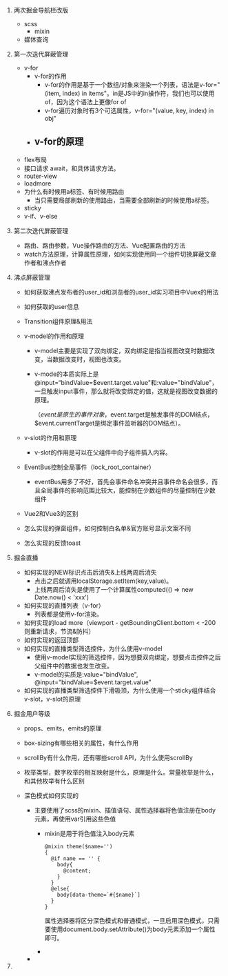 1. 两次掘金导航栏改版

   - scss
     - mixin
   - 媒体查询

2. 第一次迭代屏蔽管理

   - v-for
     - v-for的作用
       - v-for的作用是基于一个数组/对象来渲染一个列表，语法是v-for="(item, index) in items"。in是JS中的in操作符，我们也可以使用of，因为这个语法上更像for of
       - v-for遍历对象时有3个可选属性，v-for="(value, key, index) in obj"
     - v-for的原理
       - 
   - flex布局
   - 接口请求 await，和具体请求方法。
   - router-view
   - loadmore
   - 为什么有时候用a标签、有时候用路由
     - 当只需要局部刷新的使用路由，当需要全部刷新的时候使用a标签。
   - sticky
   - v-if、v-else

3. 第二次迭代屏蔽管理

   - 路由、路由参数，Vue操作路由的方法、Vue配置路由的方法
   - watch方法原理，计算属性原理，如何实现使用同一个组件切换屏蔽文章作者和沸点作者

4. 沸点屏蔽管理

   - 如何获取沸点发布者的user_id和浏览者的user_id实习项目中Vuex的用法

   - 如何获取的user信息

   - Transition组件原理&用法

   - v-model的作用和原理
     - v-model主要是实现了双向绑定，双向绑定是指当视图改变时数据改变，当数据改变时，视图也改变。
     
     - v-mode的本质实际上是@input=“bindValue=$event.target.value"和:value="bindValue"，一旦触发input事件，那么就将改变绑定的值，这就是视图改变数据的原理。
     
       （$event是原生的事件对象，$event.target是触发事件的DOM结点，$event.currentTarget是绑定事件监听器的DOM结点）。
     
   - v-slot的作用和原理
     - v-slot的作用是可以在父组件中向子组件插入内容。
     
   - EventBus控制全局事件（lock_root_container）
     - eventBus用多了不好，首先会事件命名冲突并且事件命名会很多，而且全局事件的影响范围比较大，能控制在少数组件的尽量控制在少数组件
     
   - Vue2和Vue3的区别

   - 怎么实现的弹窗组件，如何控制白名单&官方账号显示文案不同

   - 怎么实现的反馈toast

5. 掘金直播

   - 如何实现的NEW标识点击后消失&上线两周后消失
     - 点击之后就调用localStorage.setItem(key,value)。
     - 上线两周后消失是使用了一个计算属性computed(() => new Date.now() < 'xxx')
   - 如何实现的直播列表（v-for）
     - 列表都是使用v-for渲染。
   - 如何实现的load more（viewport - getBoundingClient.bottom < -200则重新请求，节流&防抖）
   - 如何实现的返回顶部
   - 如何实现的直播类型筛选控件，为什么使用v-model
     - 使用v-model实现的筛选控件，因为想要双向绑定，想要点击控件之后父组件中的数据也发生改变。
     - v-model的实质是:value="bindValue", @input="bindValue=$event.target.value"
   - 如何实现的直播类型筛选控件下滑吸顶，为什么使用一个sticky组件结合v-slot，v-slot的原理

6. 掘金用户等级

   - props、emits，emits的原理

   - box-sizing有哪些相关的属性，有什么作用

   - scrollBy有什么作用，还有哪些scroll API，为什么使用scrollBy

   - 枚举类型，数字枚举的相互映射是什么，原理是什么。常量枚举是什么，和其他枚举有什么区别

   - 深色模式如何实现的

     - 主要使用了scss的mixin、插值语句、属性选择器将色值注册在body元素，再使用var引用这些色值

       - mixin是用于将色值注入body元素

         ```{scss}
         @mixin theme($name='')
         {
           @if name == '' {
             body{
               @content;
             }
           }
           @else{
             body[data-theme=`#{$name}`]
           }
         }
         ```

         属性选择器将区分深色模式和普通模式，一旦启用深色模式，只需要使用document.body.setAttribute()为body元素添加一个属性即可。

       - 

     - 

7. 